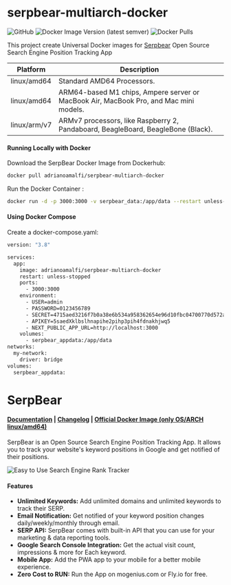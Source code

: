 # serpbear-multiarch-docker

![GitHub](https://img.shields.io/github/license/adrianoamalfi/serpbear-multiarch-docker) ![Docker Image Version (latest semver)](https://img.shields.io/docker/v/adrianoamalfi/serpbear-multiarch-docker) ![Docker Pulls](https://img.shields.io/docker/pulls/adrianoamalfi/serpbear-multiarch-docker)

This project create Universal Docker images for [Serpbear](https://github.com/towfiqi/serpbear/) Open Source Search Engine Position Tracking App

| Platform        | Description                                                           |
|-------------------|-----------------------------------------------------------------------|
| linux/amd64        | Standard AMD64 Processors. |
| linux/amd64  | ARM64-based M1 chips, Ampere server or MacBook Air, MacBook Pro, and Mac mini models.     |
| linux/arm/v7    | ARMv7 processors, like Raspberry 2, Pandaboard, BeagleBoard, BeagleBone (Black). |


#### Running Locally with Docker

Download the SerpBear Docker Image from Dockerhub:
```sh
docker pull adrianoamalfi/serpbear-multiarch-docker
```

Run the Docker Container :
```sh
docker run -d -p 3000:3000 -v serpbear_data:/app/data --restart unless-stopped -e NEXT_PUBLIC_APP_URL='http://localhost:3000' -e USER='admin' -e PASSWORD='0123456789' -e SECRET='4715aed3216f7b0a38e6b534a958362654e96d10fbc04700770d572af3dce43625dd' -e APIKEY='5saedXklbslhnapihe2pihp3pih4fdnakhjwq5' --name serpbear adrianoamalfi/serpbear-multiarch-docker
```

#### Using Docker Compose

Create a docker-compose.yaml:
```sh
version: "3.8"

services:
  app:
    image: adrianoamalfi/serpbear-multiarch-docker
    restart: unless-stopped
    ports:
      - 3000:3000
    environment:
      - USER=admin
      - PASSWORD=0123456789
      - SECRET=4715aed3216f7b0a38e6b534a958362654e96d10fbc04700770d572af3dce43625dd
      - APIKEY=5saedXklbslhnapihe2pihp3pih4fdnakhjwq5
      - NEXT_PUBLIC_APP_URL=http://localhost:3000
    volumes:
      - serpbear_appdata:/app/data
networks:
  my-network:
    driver: bridge
volumes:
  serpbear_appdata:
```





# SerpBear
#### [Documentation](https://docs.serpbear.com/) | [Changelog](https://github.com/towfiqi/serpbear/blob/main/CHANGELOG.md) | [Official Docker Image (only OS/ARCH linux/amd64)](https://hub.docker.com/r/towfiqi/serpbear)

SerpBear is an Open Source Search Engine Position Tracking App. It allows you to track your website's keyword positions in Google and get notified of their positions.

![Easy to Use Search Engine Rank Tracker](https://erevanto.sirv.com/Images/serpbear/serpbear_readme_v2.gif)

#### Features
-   **Unlimited Keywords:** Add unlimited domains and unlimited keywords to track their SERP.
-   **Email Notification:** Get notified of your keyword position changes daily/weekly/monthly through email.
-   **SERP API:** SerpBear comes with built-in API that you can use for your marketing & data reporting tools.
-   **Google Search Console Integration:** Get the actual visit count, impressions & more for Each keyword. 
-   **Mobile App:** Add the PWA app to your mobile for a better mobile experience. 
-   **Zero Cost to RUN:** Run the App on mogenius.com or Fly.io for free.
